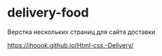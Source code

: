 # delivery-food

Верстка нескольких страниц для сайта доставки

https://ihoook.github.io/Html-css.-Delivery/
